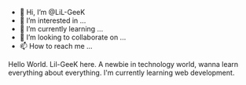 - 👋 Hi, I’m @LiL-GeeK
- 👀 I’m interested in ...
- 🌱 I’m currently learning ...
- 💞️ I’m looking to collaborate on ...
- 📫 How to reach me ...

<!---
LiL-GeeK/LiL-GeeK is a ✨ special ✨ repository because its `README.md` (this file) appears on your GitHub profile.
You can click the Preview link to take a look at your changes.
--->

Hello World.
Lil-GeeK here. A newbie in technology world, wanna learn everything about everything.
I'm currently learning web development.
